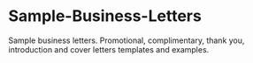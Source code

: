 Sample-Business-Letters
=======================

Sample business letters. Promotional, complimentary, thank you, introduction and cover letters templates and examples.
